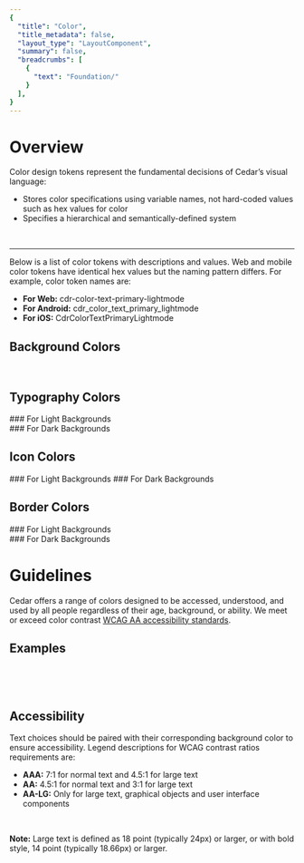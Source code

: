 ```yaml
---
{
  "title": "Color",
  "title_metadata": false,
  "layout_type": "LayoutComponent",
  "summary": false,
  "breadcrumbs": [
    {
      "text": "Foundation/"
    }
  ],
}
---
```

<cdr-doc-table-of-contents-shell>

# Overview

Color design tokens represent the fundamental decisions of Cedar’s visual language:
  - Stores color specifications using variable names, not hard-coded values such as hex values for color
  - Specifies a hierarchical and semantically-defined system


<br/>
<hr>

Below is a list of color tokens with descriptions and values. Web and mobile color tokens have identical hex values but the naming pattern differs. For example, color token names are:
  - **For Web:** cdr-color-text-primary-lightmode
  - **For Android:** cdr_color_text_primary_lightmode
  - **For iOS:** CdrColorTextPrimaryLightmode  


<tokens-color type="background">

## Background Colors

</tokens-color>

<br>

## Typography Colors

<tokens-color type="text" mode="light">
### For Light Backgrounds
</tokens-color>

<br>


<tokens-color type="text" mode="dark">
### For Dark Backgrounds
</tokens-color>

<br>

## Icon Colors

<tokens-color type="icon" mode="light">
### For Light Backgrounds
</tokens-color>

<tokens-color type="icon" mode="dark">
### For Dark Backgrounds
</tokens-color>

<br>

## Border Colors

<tokens-color type="border" mode="light">
### For Light Backgrounds
</tokens-color>

<br>

<tokens-color type="border" mode="dark">
### For Dark Backgrounds
</tokens-color>

<br>


# Guidelines

Cedar offers a range of colors designed to be accessed, understood, and used by all people regardless of their age, background, or ability. We meet or exceed color contrast [WCAG AA accessibility standards](https://www.w3.org/WAI/standards-guidelines/wcag/).

## Examples
<do-dont :examples="[
  {
    type: 'do',
    image: 'color-illustrations/color_1_do.png',
    caption: 'use approved background colors to separate content areas'
  },
  {
    type: 'dont',
    image: 'color-illustrations/color_1_dont.png',
    caption: 'use accent colors as backgrounds'
  }
]" />

<br>

<do-dont :examples="[
  {
    type: 'do',
    image: 'color-illustrations/color_2_do.png',
    caption: 'arrange background colors to promote page hierarchy by minimizing shifts in background'
  },
  {
    type: 'dont',
    image: 'color-illustrations/color_2_dont.png',
    caption: 'alternate background colors in visually jarring ways'
  }
]" />

<br>

## Accessibility
Text choices should be paired with their corresponding background color to ensure accessibility. Legend descriptions for WCAG contrast ratios requirements are:
  - **AAA:** 7:1 for normal text and 4.5:1 for large text
  - **AA:** 4.5:1 for normal text and 3:1 for large text
  - **AA-LG:** Only for large text, graphical objects and user interface components

<br>

**Note:** Large text is defined as 18 point (typically 24px) or larger, or with bold style, 14 point (typically 18.66px) or larger.

<br>


</cdr-doc-table-of-contents-shell>
